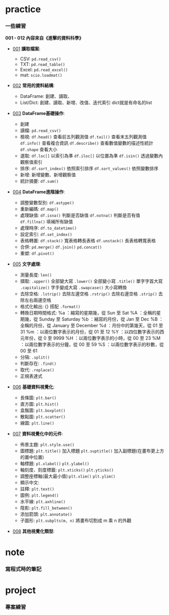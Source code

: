 # practice
### 一些練習
**001 - 012 內容來自《進擊的資料科學》**
* [001](https://github.com/ching0819/my-library/blob/master/practice/practice_001.ipynb) **讀取檔案**: 
    * CSV: `pd.read_csv()`
    * TXT: `pd.read_table()`
    * Excel: `pd.read_excel()`
    * mat: `scio.loadmat()`
    
* [002](https://github.com/ching0819/my-library/blob/master/practice/practice_002.ipynb) **常用的資料結構**: 
    * DataFrame: 創建、讀取、
    * List/Dict: 創建、讀取、新增、改值、迭代索引
      dict就是有命名的list
     
* [003](https://github.com/ching0819/my-library/blob/master/practice/practice_003.ipynb) **DataFrame基礎操作**: 
    * 創建
    * 讀檔: `pd.read_csv()`
    * 檢視: 
    `df.head()` 查看前五列觀測值
    `df.tail()` 查看末五列觀測值
    `df.info()` 查看複合資訊
    `df.describe()` 查看數值變數的描述性統計
    `df.shape` 查看大小
    * 選取: 
    `df.loc[]` 以索引為準
    `df.iloc[]` 以位置為準
    `df.isin()` 透過變數內觀察值索引
    * 排序: 
    `df.sort_index()` 依照索引排序
    `df.sort_values()` 依照變數排序
    * 新增: 新增變數、新增觀察值
    * 統計摘要: `df.sum()`
    
* [004](https://github.com/ching0819/my-library/blob/master/practice/practice_004.ipynb) **DataFrame進階操作**: 
    * 調整變數型別: `df.astype()`
    * 重新編碼: `df.map()`
    * 處理缺值: 
    `df.isna()` 判斷是否缺值
    `df.notna()` 判斷是否有值
    `df.fillna()` 填補所有缺值
    * 處理時序: `df.to_datetime()`
    * 設定索引: `df.set_index()`
    * 表格轉置: 
    `df.stack()` 寬表格轉長表格
    `df.unstack()` 長表格轉寬表格
    * 合併: 
    `pd.merge()` 
    `df.join()` 
    `pd.concat()`
    * 重塑: `df.pivot()`
* [005](https://github.com/ching0819/my-library/blob/master/practice/practice_005.ipynb) **文字處理**: 
    * 測量長度: `len()`
    * 擷取: 
    `.upper()` 全部變大寫
    `.lower()` 全部變小寫
    `.title()` 單字字首大寫
    `.capitalize()` 字手變成大寫
    `.swapcase()` 大小寫轉換
    * 去除空格: 
    `.lstrip()` 去除左邊空格
    `.rstrip()` 去除右邊空格
    `.strip()` 去除左右兩邊空格
    * 格式化輸出: {} 搭配 `.format()`
    * 轉換日期時間格式: 
    %a ：縮寫的星期幾，從 Sun 至 Sat
    %A ：全稱的星期幾，從 Sunday 至 Saturday
    %b ：縮寫的月份，從 Jan 至 Dec
    %B ：全稱的月份，從 January 至 December
    %d ：月份中的第幾天，從 01 至 31
    %m ：以兩位數字表示的月份，從 01 至 12
    %Y ：以四位數字表示的西元年份，從 0 至 9999
    %H ：以兩位數字表示的小時，從 00 至 23
    %M ：以兩位數字表示的分鐘，從 00 至 59
    %S ：以兩位數字表示的秒數，從 00 至 61
    * 分隔: `.split()`
    * 判斷存在: `.find()`
    * 取代: `.replace()`
    * 正規表達式
* [006](https://github.com/ching0819/my-library/blob/master/practice/practice_006.ipynb) **基礎資料視覺化**: 
    * 長條圖: `plt.bar()`
    * 直方圖: `plt.hist()`
    * 盒鬚圖: `plt.boxplot()`
    * 散點圖: `plt.scatter()`
    * 線圖: `plt.line()`
* [007](https://github.com/ching0819/my-library/blob/master/practice/practice_007.ipynb) **資料視覺化中的元件**: 
    * 佈景主題: `plt.style.use()`
    * 圖標題: 
    `plt.title()` 加入標題
    `plt.suptitle()` 加入副標題(在畫布更上方的置中位置)
    * 軸標題: `pl.xlabel()` `plt.ylabel()`
    * 軸刻度、刻度標籤: `plt.xticks()` `plt.yticks()`
    * 調整座標軸(最大最小值):`plt.xlim()` `plt.ylim()` 
    * 顯示中文:
    * 註釋: `plt.text()`
    * 圖例: `plt.legend()`
    * 水平線: `plt.axhline()`
    * 陰影: `plt.fill_between()`
    * 添加箭頭: `plt.annotate()`
    * 子圖形: `plt.subplts(m, n)` 將畫布切割成 m 乘 n 的外觀
* [008](https://github.com/ching0819/my-library/blob/master/practice/practice_008.ipynb) **其他視覺化類型**: 



# note
### 寫程式時的筆記




# project
### 專案練習